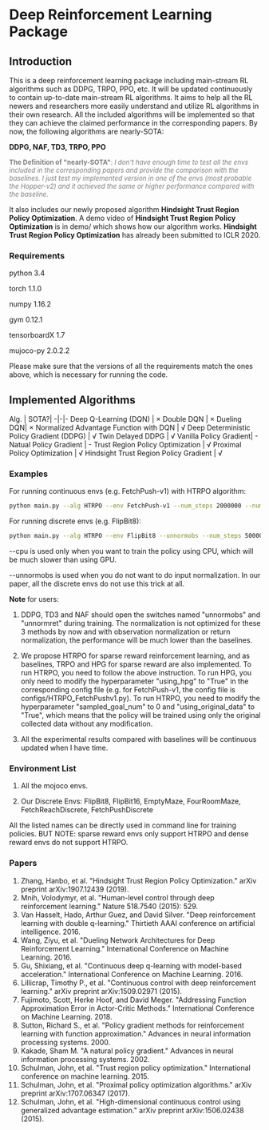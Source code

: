 # Deep Reinforcement Learning Package

## Introduction

This is a deep reinforcement learning package including main-stream RL algorithms such as DDPG, TRPO, PPO, etc. It will be updated continuously to contain up-to-date main-stream RL algorithms. It aims to help all the RL newers and researchers more easily understand and utilize RL algorithms in their own research. All the included algorithms will be implemented so that they can achieve the claimed performance in the corresponding papers. By now, the following algorithms are nearly-SOTA:

**DDPG, NAF, TD3, TRPO, PPO** 

<font size=2 color=grey>**The Definition of "nearly-SOTA"**: *I don't have enough time to test all the envs included in the corresponding papers and provide the comparison with the baselines. I just test my implemented version in one of the envs (most probable the Hopper-v2) and it achieved the same or higher performance compared with the baseline.*</font>

It also includes our newly proposed algorithm **Hindsight Trust Region Policy Optimization**. A demo video of **Hindsight Trust Region Policy Optimization** is in demo/ which shows how our algorithm works. **Hindsight Trust Region Policy Optimization** has already been submitted to ICLR 2020.

### Requirements

python               3.4

torch                1.1.0

numpy                1.16.2

gym                  0.12.1

tensorboardX         1.7

mujoco-py            2.0.2.2

Please make sure that the versions of all the requirements match the ones above, which is necessary for running the code.

## Implemented Algorithms

Alg. | SOTA?| 
-|-|-
Deep Q-Learning (DQN) | × 
Double DQN | × 
Dueling DQN| × 
Normalized Advantage Function with DQN | √
Deep  Deterministic Policy Gradient (DDPG) | √
Twin Delayed DDPG | √
Vanilla Policy Gradient| -
Natual Policy Gradient | -
Trust Region Policy Optimization | √
Proximal Policy Optimization | √
Hindsight Trust Region Policy Gradient | √

### Examples
For running continuous envs (e.g. FetchPush-v1) with HTRPO algorithm:
```bash
python main.py --alg HTRPO --env FetchPush-v1 --num_steps 2000000 --num_evals 200 --eval_interval 19200 (--cpu)
```

For running discrete envs (e.g. FlipBit8):

```bash
python main.py --alg HTRPO --env FlipBit8 --unnormobs --num_steps 50000 --num_evals 200 --eval_interval 1024 (--cpu)
```

--cpu is used only when you want to train the policy using CPU, which will be much slower than using GPU.

--unnormobs is used when you do not want to do input normalization. In our paper, all the discrete envs do not use this trick at all.

**Note** for users: 

1. DDPG, TD3 and NAF should open the switches named "unnormobs" and "unnormret" during training. The normalization is not optimized for these 3 methods by now and with observation normalization or return normalization, the performance will be much lower than the baselines.

2. We propose HTRPO for sparse reward reinforcement learning, and as baselines, TRPO and HPG for sparse reward are also implemented. To run HTRPO, you need to follow the above instruction. To run HPG, you only need to modify the hyperparameter "using_hpg" to "True" in the corresponding config file (e.g. for FetchPush-v1, the config file is configs/HTRPO_FetchPushv1.py). To run HTRPO, you need to modify the hyperparameter "sampled_goal_num" to 0 and "using_original_data" to "True", which means that the policy will be trained using only the original collected data without any modification.

3. All the experimental results compared with baselines will be continuous updated when I have time.

### Environment List

1. All the mojoco envs.

2. Our Discrete Envs: FlipBit8, FlipBit16, EmptyMaze, FourRoomMaze, FetchReachDiscrete, FetchPushDiscrete

All the listed names can be directly used in command line for training policies. BUT NOTE: sparse reward envs only support HTRPO and dense reward envs do not support HTRPO.

### Papers
1. Zhang, Hanbo, et al. "Hindsight Trust Region Policy Optimization." arXiv preprint arXiv:1907.12439 (2019).
2. Mnih, Volodymyr, et al. "Human-level control through deep reinforcement learning." Nature 518.7540 (2015): 529.
3. Van Hasselt, Hado, Arthur Guez, and David Silver. "Deep reinforcement learning with double q-learning." Thirtieth AAAI conference on artificial intelligence. 2016.
4. Wang, Ziyu, et al. "Dueling Network Architectures for Deep Reinforcement Learning." International Conference on Machine Learning. 2016.
3. Gu, Shixiang, et al. "Continuous deep q-learning with model-based acceleration." International Conference on Machine Learning. 2016.
4. Lillicrap, Timothy P., et al. "Continuous control with deep reinforcement learning." arXiv preprint arXiv:1509.02971 (2015).
5. Fujimoto, Scott, Herke Hoof, and David Meger. "Addressing Function Approximation Error in Actor-Critic Methods." International Conference on Machine Learning. 2018.
6. Sutton, Richard S., et al. "Policy gradient methods for reinforcement learning with function approximation." Advances in neural information processing systems. 2000.
7. Kakade, Sham M. "A natural policy gradient." Advances in neural information processing systems. 2002.
8. Schulman, John, et al. "Trust region policy optimization." International conference on machine learning. 2015.
9. Schulman, John, et al. "Proximal policy optimization algorithms." arXiv preprint arXiv:1707.06347 (2017).
10. Schulman, John, et al. "High-dimensional continuous control using generalized advantage estimation." arXiv preprint arXiv:1506.02438 (2015).